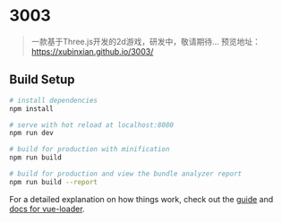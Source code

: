# 3003

> 一款基于Three.js开发的2d游戏，研发中，敬请期待...
> 预览地址：https://xubinxian.github.io/3003/

## Build Setup

``` bash
# install dependencies
npm install

# serve with hot reload at localhost:8080
npm run dev

# build for production with minification
npm run build

# build for production and view the bundle analyzer report
npm run build --report
```

For a detailed explanation on how things work, check out the [guide](http://vuejs-templates.github.io/webpack/) and [docs for vue-loader](http://vuejs.github.io/vue-loader).
